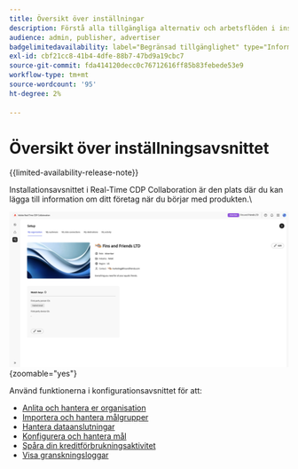 ```yaml
---
title: Översikt över inställningar
description: Förstå alla tillgängliga alternativ och arbetsflöden i installationsavsnittet för Adobe Real-Time CDP Collaboration
audience: admin, publisher, advertiser
badgelimitedavailability: label="Begränsad tillgänglighet" type="Informative" url="https://helpx.adobe.com/se/legal/product-descriptions/real-time-customer-data-platform-collaboration.html newtab=true"
exl-id: cbf21cc8-41b4-4dfe-88b7-47bd9a19cbc7
source-git-commit: fda414120decc0c76712616ff85b83febede53e9
workflow-type: tm+mt
source-wordcount: '95'
ht-degree: 2%

---
```


# Översikt över inställningsavsnittet

{{limited-availability-release-note}}

Installationsavsnittet i Real-Time CDP Collaboration är den plats där du kan lägga till information om ditt företag när du börjar med produkten.\

![En organisations arbetsyta för konfiguration, med en översikt över dess aktuella inställningar.](/help/assets/setup/set-up-overview.png){zoomable="yes"}

Använd funktionerna i konfigurationsavsnittet för att:

* [Anlita och hantera er organisation](/help/guide/setup/onboard-organization.md)
* [Importera och hantera målgrupper](/help/guide/setup/onboard-audiences.md)
* [Hantera dataanslutningar](/help/guide/setup/manage-data-connection.md)
* [Konfigurera och hantera mål](/help/guide/setup/manage-destinations.md)
* [Spåra din kreditförbrukningsaktivitet](/help/guide/setup/my-activity.md)
* [Visa granskningsloggar](/help/guide/setup/audit-logs.md)
